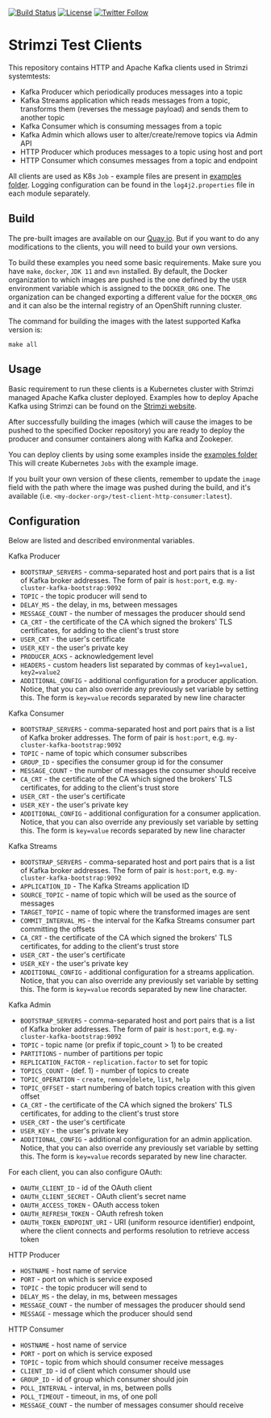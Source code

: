 [![Build Status](https://dev.azure.com/cncf/strimzi/_apis/build/status/test-clients?branchName=main)](https://dev.azure.com/cncf/strimzi/_build/latest?definitionId=38&branchName=main)
[![License](https://img.shields.io/badge/license-Apache--2.0-blue.svg)](http://www.apache.org/licenses/LICENSE-2.0)
[![Twitter Follow](https://img.shields.io/twitter/follow/strimziio.svg?style=social&label=Follow&style=for-the-badge)](https://twitter.com/strimziio)


# Strimzi Test Clients

This repository contains HTTP and Apache Kafka clients used in Strimzi systemtests:

* Kafka Producer which periodically produces messages into a topic
* Kafka Streams application which reads messages from a topic, transforms them (reverses the message payload) and sends them to another topic
* Kafka Consumer which is consuming messages from a topic
* Kafka Admin which allows user to alter/create/remove topics via Admin API
* HTTP Producer which produces messages to a topic using host and port
* HTTP Consumer which consumes messages from a topic and endpoint

All clients are used as K8s `Job` - example files are present in [examples folder](examples).
Logging configuration can be found in the `log4j2.properties` file in each module separately.

## Build

The pre-built images are available on our [Quay.io](https://quay.io/organization/strimzi-test-clients).
But if you want to do any modifications to the clients, you will need to build your own versions.

To build these examples you need some basic requirements.
Make sure you have `make`, `docker`, `JDK 11` and `mvn` installed.
By default, the Docker organization to which images are pushed is the one defined by the `USER` environment variable which is assigned to the `DOCKER_ORG` one.
The organization can be changed exporting a different value for the `DOCKER_ORG` and it can also be the internal registry of an OpenShift running cluster.

The command for building the images with the latest supported Kafka version is:

```
make all
```

## Usage

Basic requirement to run these clients is a Kubernetes cluster with Strimzi managed Apache Kafka cluster deployed.
Examples how to deploy Apache Kafka using Strimzi can be found on the [Strimzi website](https://strimzi.io/quickstarts/minikube/).

After successfully building the images (which will cause the images to be pushed to the specified Docker repository) you are ready to deploy the producer and consumer containers along with Kafka and Zookeper.

You can deploy clients by using some examples inside the [examples folder]()
This will create Kubernetes `Jobs` with the example image.

If you built your own version of these clients, remember to update the `image` field with the path where the image was pushed during the build, and it's available (i.e. `<my-docker-org>/test-client-http-consumer:latest`).

## Configuration

Below are listed and described environmental variables.

Kafka Producer
* `BOOTSTRAP_SERVERS` - comma-separated host and port pairs that is a list of Kafka broker addresses. The form of pair is `host:port`, e.g. `my-cluster-kafka-bootstrap:9092`
* `TOPIC` - the topic producer will send to
* `DELAY_MS` - the delay, in ms, between messages
* `MESSAGE_COUNT` - the number of messages the producer should send
* `CA_CRT` - the certificate of the CA which signed the brokers' TLS certificates, for adding to the client's trust store
* `USER_CRT` - the user's certificate
* `USER_KEY` - the user's private key
* `PRODUCER_ACKS` - acknowledgement level
* `HEADERS` - custom headers list separated by commas of `key1=value1, key2=value2`
* `ADDITIONAL_CONFIG` - additional configuration for a producer application. Notice, that you can also override any previously set variable by setting this. The form is `key=value` records separated by new line character

Kafka Consumer
* `BOOTSTRAP_SERVERS` - comma-separated host and port pairs that is a list of Kafka broker addresses. The form of pair is `host:port`, e.g. `my-cluster-kafka-bootstrap:9092`
* `TOPIC` - name of topic which consumer subscribes
* `GROUP_ID` - specifies the consumer group id for the consumer
* `MESSAGE_COUNT` - the number of messages the consumer should receive
* `CA_CRT` - the certificate of the CA which signed the brokers' TLS certificates, for adding to the client's trust store
* `USER_CRT` - the user's certificate
* `USER_KEY` - the user's private key
* `ADDITIONAL_CONFIG` - additional configuration for a consumer application. Notice, that you can also override any previously set variable by setting this. The form is `key=value` records separated by new line character

Kafka Streams
* `BOOTSTRAP_SERVERS` - comma-separated host and port pairs that is a list of Kafka broker addresses. The form of pair is `host:port`, e.g. `my-cluster-kafka-bootstrap:9092`
* `APPLICATION_ID` - The Kafka Streams application ID
* `SOURCE_TOPIC` - name of topic which will be used as the source of messages
* `TARGET_TOPIC` - name of topic where the transformed images are sent
* `COMMIT_INTERVAL_MS` - the interval for the Kafka Streams consumer part committing the offsets
* `CA_CRT` - the certificate of the CA which signed the brokers' TLS certificates, for adding to the client's trust store
* `USER_CRT` - the user's certificate
* `USER_KEY` - the user's private key
* `ADDITIONAL_CONFIG` - additional configuration for a streams application. Notice, that you can also override any previously set variable by setting this. The form is `key=value` records separated by new line character.

Kafka Admin
* `BOOTSTRAP_SERVERS` - comma-separated host and port pairs that is a list of Kafka broker addresses. The form of pair is `host:port`, e.g. `my-cluster-kafka-bootstrap:9092`
* `TOPIC` - topic name (or prefix if topic_count > 1) to be created
* `PARTITIONS` - number of partitions per topic
* `REPLICATION_FACTOR` - `replication.factor` to set for topic
* `TOPICS_COUNT` - (def. 1) - number of topics to create
* `TOPIC_OPERATION` - `create`, `remove`|`delete`, `list`, `help`
* `TOPIC_OFFSET` - start numbering of batch topics creation with this given offset
* `CA_CRT` - the certificate of the CA which signed the brokers' TLS certificates, for adding to the client's trust store
* `USER_CRT` - the user's certificate
* `USER_KEY` - the user's private key
* `ADDITIONAL_CONFIG` - additional configuration for an admin application. Notice, that you can also override any previously set variable by setting this. The form is `key=value` records separated by new line character.

For each client, you can also configure OAuth:
* `OAUTH_CLIENT_ID` - id of the OAuth client
* `OAUTH_CLIENT_SECRET` - OAuth client's secret name
* `OAUTH_ACCESS_TOKEN` - OAuth access token
* `OAUTH_REFRESH_TOKEN` - OAuth refresh token
* `OAUTH_TOKEN_ENDPOINT_URI` - URI (uniform resource identifier) endpoint, where the client connects and performs resolution to retrieve access token

HTTP Producer
* `HOSTNAME` - host name of service
* `PORT` - port on which is service exposed
* `TOPIC` - the topic producer will send to
* `DELAY_MS` - the delay, in ms, between messages
* `MESSAGE_COUNT` - the number of messages the producer should send
* `MESSAGE` - message which the producer should send

HTTP Consumer
* `HOSTNAME` - host name of service
* `PORT` - port on which is service exposed
* `TOPIC` - topic from which should consumer receive messages
* `CLIENT_ID` - id of client which consumer should use
* `GROUP_ID` - id of group which consumer should join
* `POLL_INTERVAL` - interval, in ms, between polls
* `POLL_TIMEOUT` - timeout, in ms, of one poll
* `MESSAGE_COUNT` - the number of messages consumer should receive 
